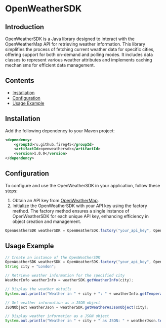 # OpenWeatherSDK

## Introduction

OpenWeatherSDK is a Java library designed to interact with the OpenWeatherMap API for retrieving weather information. This library simplifies the process of fetching current weather data for specific cities, offering support for both on-demand and polling modes. It includes data classes to represent various weather attributes and implements caching mechanisms for efficient data management.

## Contents

- [Installation](#installation)
- [Configuration](#configuration)
- [Usage Example](#usage-example)

## Installation

Add the following dependency to your Maven project:

```xml
<dependency>
    <groupId>ru.github.fireg45</groupId>
    <artifactId>openweathersdk</artifactId>
    <version>1.0.0</version>
</dependency>
```
## Configuration

To configure and use the OpenWeatherSDK in your application, follow these steps:

1. Obtain an API key from [OpenWeatherMap](https://openweathermap.org/api).
2. Initialize the OpenWeatherSDK with your API key using the factory method. The factory method ensures a single instance of OpenWeatherSDK for each unique API key, enhancing efficiency in object creation and management.

```java
OpenWeatherSDK weatherSDK = OpenWeatherSDK.factory("your_api_key", OpenWeatherSDKMode.POLLING);
```

## Usage Example

```java
// Create an instance of the OpenWeatherSDK
OpenWeatherSDK weatherSDK = OpenWeatherSDK.factory("your_api_key", OpenWeatherSDKMode.POLLING);
String city = "London";

// Retrieve weather information for the specified city
WeatherInfo weatherInfo = weatherSDK.getWeatherInfo(city);

// Display the weather details
System.out.println("Weather in " + city + ": " + weatherInfo.getTemperature() + "C, " + weatherInfo.getWeather().getDescription());

// Get weather information as a JSON object
JSONObject weatherJson = weatherSDK.getWeatherAsJsonObject(city);

// Display weather information as a JSON object
System.out.println("Weather in " + city + " as JSON: " + weatherJson.toString());
```
